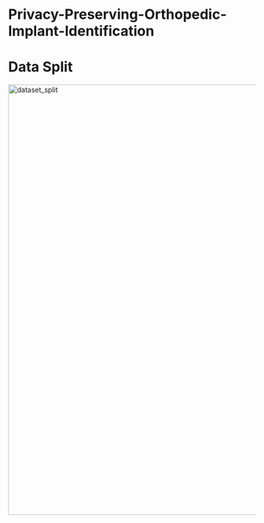 # Privacy-Preserving-Orthopedic-Implant-Identification

# Data Split

<img width="877" alt="dataset_split" src="https://user-images.githubusercontent.com/65212523/139710627-6babd661-23d1-4c37-84f2-fca5d1dd0661.png">

